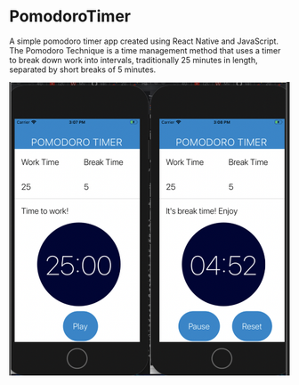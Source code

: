 # PomodoroTimer
A simple pomodoro timer app created using React Native and JavaScript. The Pomodoro Technique is a time management method that uses a timer to break down work into intervals, traditionally 25 minutes in length, separated by short breaks of 5 minutes. 

![](ScreenShots/Screens.png)
